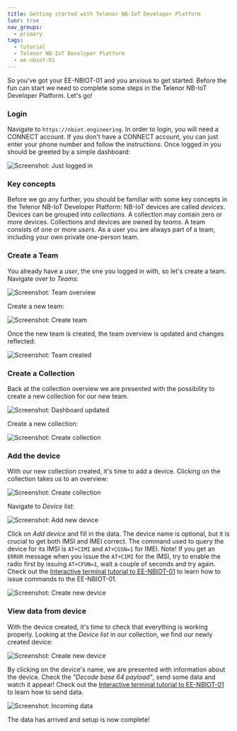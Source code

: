 ```yaml
---
title: Getting started with Telenor NB-IoT Developer Platform
lunr: true
nav_groups:
  - primary
tags:
  - tutorial
  - Telenor NB-IoT Developer Platform
  - ee-nbiot-01
---
```


So you've got your EE-NBIOT-01 and you anxious to get started. Before the fun can start we need to complete some steps in the Telenor NB-IoT Developer Platform. Let's go!

### Login
Navigate to `https://nbiot.engineering`. In order to login, you will need a CONNECT account. If you don't have a CONNECT account, you can just enter your phone number and follow the instructions. Once logged in you should be greeted by a simple dashboard:

![Screenshot: Just logged in](img/fresh-login.png)

### Key concepts
Before we go any further, you should be familiar with some key concepts in the Telenor NB-IoT Developer Platform: NB-IoT devices are called _devices_. Devices can be grouped into _collections_. A collection may contain zero or more devices. Collections and devices are owned by _teams_. A team consists of one or more _users_. As a user you are always part of a team, including your own private one-person team. 

### Create a Team
You already have a _user_, the one you logged in with, so let's create a team. Navigate over to *Teams*:

![Screenshot: Team overview](img/team-overview.png)

Create a new team:

![Screenshot: Create team](img/create-team.png)

Once the new team is created, the team overview is updated and changes reflected:

![Screenshot: Team created](img/team-created.png)

### Create a Collection
Back at the collection overview we are presented with the possibility to create a new collection for our new team.

![Screenshot: Dashboard updated](img/dashboard-team-created.png)

Create a new collection:

![Screenshot: Create collection](img/create-collection.png)

### Add the device
With our new collection created, it's time to add a device. Clicking on the collection takes us to an overview:

![Screenshot: Create collection](img/collection-created.png)

Navigate to _Device list_:

![Screenshot: Add new device](img/add-new-device.png)

Click on _Add device_ and fill in the data. The device name is optional, but it is crucial to get both IMSI and IMEI correct. The command used to query the device for its IMSI is `AT+CIMI` and `AT+CGSN=1` for IMEI. Note! If you get an `ERROR` message when you issue the `AT+CIMI` for the IMSI, try to enable the radio first by issuing `AT+CFUN=1`, wait a couple of seconds and try again. Check out the [Interactive terminal tutorial to EE-NBIOT-01](interactive-terminal.html) to learn how to issue commands to the EE-NBIOT-01.

![Screenshot: Create new device](img/create-new-device.png)

### View data from device
With the device created, it's time to check that everything is working properly. Looking at the _Device list_ in our collection, we find our newly created device:

![Screenshot: Create new device](img/device-list.png)

By clicking on the device's name, we are presented with information about the device. Check the _"Decode base 64 payload"_, send some data and watch it appear! Check out the [Interactive terminal tutorial to EE-NBIOT-01](interactive-terminal.html) to learn how to send data.

![Screenshot: Incoming data](img/glorious-data.png)

The data has arrived and setup is now complete! 
